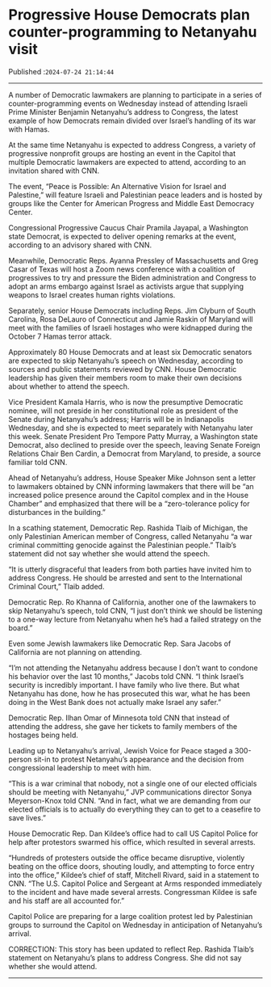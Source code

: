 # Progressive House Democrats plan counter-programming to Netanyahu visit

Published :`2024-07-24 21:14:44`

---

A number of Democratic lawmakers are planning to participate in a series of counter-programming events on Wednesday instead of attending Israeli Prime Minister Benjamin Netanyahu’s address to Congress, the latest example of how Democrats remain divided over Israel’s handling of its war with Hamas.

At the same time Netanyahu is expected to address Congress, a variety of progressive nonprofit groups are hosting an event in the Capitol that multiple Democratic lawmakers are expected to attend, according to an invitation shared with CNN.

The event, “Peace is Possible: An Alternative Vision for Israel and Palestine,” will feature Israeli and Palestinian peace leaders and is hosted by groups like the Center for American Progress and Middle East Democracy Center.

Congressional Progressive Caucus Chair Pramila Jayapal, a Washington state Democrat, is expected to deliver opening remarks at the event, according to an advisory shared with CNN.

Meanwhile, Democratic Reps. Ayanna Pressley of Massachusetts and Greg Casar of Texas will host a Zoom news conference with a coalition of progressives to try and pressure the Biden administration and Congress to adopt an arms embargo against Israel as activists argue that supplying weapons to Israel creates human rights violations.

Separately, senior House Democrats including Reps. Jim Clyburn of South Carolina, Rosa DeLauro of Connecticut and Jamie Raskin of Maryland will meet with the families of Israeli hostages who were kidnapped during the October 7 Hamas terror attack.

Approximately 80 House Democrats and at least six Democratic senators are expected to skip Netanyahu’s speech on Wednesday, according to sources and public statements reviewed by CNN. House Democratic leadership has given their members room to make their own decisions about whether to attend the speech.

Vice President Kamala Harris, who is now the presumptive Democratic nominee, will not preside in her constitutional role as president of the Senate during Netanyahu’s address; Harris will be in Indianapolis Wednesday, and she is expected to meet separately with Netanyahu later this week. Senate President Pro Tempore Patty Murray, a Washington state Democrat, also declined to preside over the speech, leaving Senate Foreign Relations Chair Ben Cardin, a Democrat from Maryland, to preside, a source familiar told CNN.

Ahead of Netanyahu’s address, House Speaker Mike Johnson sent a letter to lawmakers obtained by CNN informing lawmakers that there will be “an increased police presence around the Capitol complex and in the House Chamber” and emphasized that there will be a “zero-tolerance policy for disturbances in the building.”

In a scathing statement, Democratic Rep. Rashida Tlaib of Michigan, the only Palestinian American member of Congress, called Netanyahu “a war criminal committing genocide against the Palestinian people.” Tlaib’s statement did not say whether she would attend the speech.

“It is utterly disgraceful that leaders from both parties have invited him to address Congress. He should be arrested and sent to the International Criminal Court,” Tlaib added.

Democratic Rep. Ro Khanna of California, another one of the lawmakers to skip Netanyahu’s speech, told CNN, “I just don’t think we should be listening to a one-way lecture from Netanyahu when he’s had a failed strategy on the board.”

Even some Jewish lawmakers like Democratic Rep. Sara Jacobs of California are not planning on attending.

“I’m not attending the Netanyahu address because I don’t want to condone his behavior over the last 10 months,” Jacobs told CNN. “I think Israel’s security is incredibly important. I have family who live there. But what Netanyahu has done, how he has prosecuted this war, what he has been doing in the West Bank does not actually make Israel any safer.”

Democratic Rep. Ilhan Omar of Minnesota told CNN that instead of attending the address, she gave her tickets to family members of the hostages being held.

Leading up to Netanyahu’s arrival, Jewish Voice for Peace staged a 300-person sit-in to protest Netanyahu’s appearance and the decision from congressional leadership to meet with him.

“This is a war criminal that nobody, not a single one of our elected officials should be meeting with Netanyahu,” JVP communications director Sonya Meyerson-Knox told CNN. “And in fact, what we are demanding from our elected officials is to actually do everything they can to get to a ceasefire to save lives.”

House Democratic Rep. Dan Kildee’s office had to call US Capitol Police for help after protestors swarmed his office, which resulted in several arrests.

“Hundreds of protesters outside the office became disruptive, violently beating on the office doors, shouting loudly, and attempting to force entry into the office,” Kildee’s chief of staff, Mitchell Rivard, said in a statement to CNN. “The U.S. Capitol Police and Sergeant at Arms responded immediately to the incident and have made several arrests. Congressman Kildee is safe and his staff are all accounted for.”

Capitol Police are preparing for a large coalition protest led by Palestinian groups to surround the Capitol on Wednesday in anticipation of Netanyahu’s arrival.

CORRECTION: This story has been updated to reflect Rep. Rashida Tlaib’s statement on Netanyahu’s plans to address Congress. She did not say whether she would attend.

---

